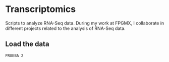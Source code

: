 # Transcriptomics
Scripts to analyze RNA-Seq data. During my work at FPGMX, I collaborate in different projects related to the analysis of RNA-Seq data.

## Load the data

```
PRUEBA 2

```
